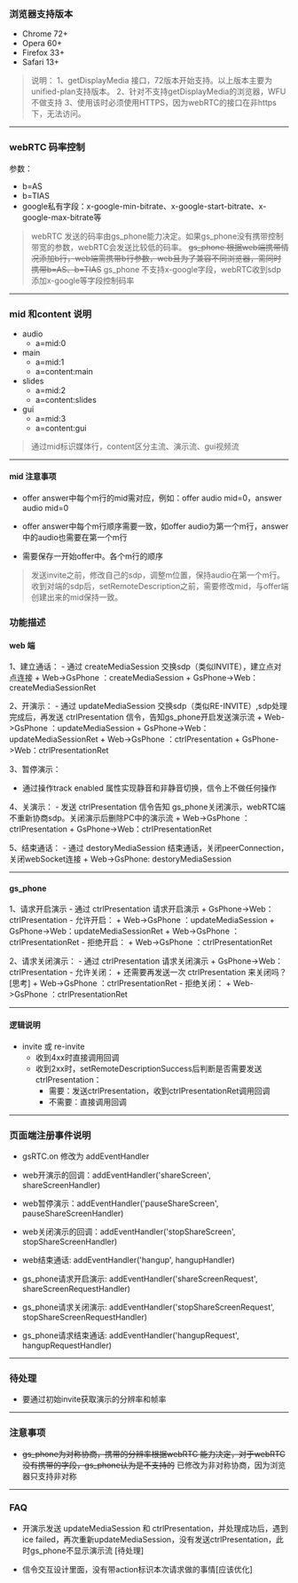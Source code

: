 

### 浏览器支持版本

- Chrome 72+ 
- Opera 60+
- Firefox 33+
- Safari 13+

> 说明：
> 1、getDisplayMedia 接口，72版本开始支持。以上版本主要为unified-plan支持版本。
> 2、针对不支持getDisplayMedia的浏览器，WFU不做支持
> 3、使用该时必须使用HTTPS，因为webRTC的接口在非https下，无法访问。

----

### webRTC 码率控制

参数：

- b=AS
- b=TIAS
- google私有字段：x-google-min-bitrate、x-google-start-bitrate、x-google-max-bitrate等

> webRTC 发送的码率由gs_phone能力决定。如果gs_phone没有携带控制带宽的参数，webRTC会发送比较低的码率。
> ~~gs_phone 根据web端携带情况添加b行，web端需携带b行参数，web且为了兼容不同浏览器，需同时携带b=AS、b=TIAS~~
> gs_phone 不支持x-google字段，webRTC收到sdp添加x-google等字段控制码率

-----

### mid 和content 说明

- audio
    - a=mid:0
- main
    - a=mid:1
    - a=content:main
- slides
    - a=mid:2
    - a=content:slides
- gui
    - a=mid:3
    - a=content:gui


> 通过mid标识媒体行，content区分主流、演示流、gui视频流

----

#### mid 注意事项

- offer answer中每个m行的mid需对应，例如：offer audio mid=0，answer audio mid=0

- offer answer中每个m行顺序需要一致，如offer audio为第一个m行，answer中的audio也需要在第一个m行

- 需要保存一开始offer中。各个m行的顺序

> 发送invite之前，修改自己的sdp，调整m位置，保持audio在第一个m行。收到对端的sdp后，setRemoteDescription之前，需要修改mid，与offer端创建出来的mid保持一致。


### 功能描述
   
#### web 端
1、建立通话：
    - 通过 createMediaSession 交换sdp（类似INVITE），建立点对点连接
       +  Web->GsPhone ：createMediaSession
       +  GsPhone->Web：createMediaSessionRet
    
    
2、开演示：
    - 通过 updateMediaSession 交换sdp（类似RE-INVITE）,sdp处理完成后，再发送 ctrlPresentation 信令，告知gs_phone开启发送演示流
         +  Web->GsPhone ：updateMediaSession
         +  GsPhone->Web：updateMediaSessionRet 
         +  Web->GsPhone ：ctrlPresentation
         +  GsPhone->Web：ctrlPresentationRet 
        
    
3、暂停演示：
   - 通过操作track enabled 属性实现静音和非静音切换，信令上不做任何操作


4、关演示：
    - 发送 ctrlPresentation 信令告知 gs_phone关闭演示，webRTC端不重新协商sdp。关闭演示后删除PC中的演示流
        +  Web->GsPhone ：ctrlPresentation
        +  GsPhone->Web：ctrlPresentationRet 


5、结束通话：
    - 通过 destoryMediaSession 结束通话，关闭peerConnection，关闭webSocket连接
        + Web->GsPhone: destoryMediaSession
    
----

#### gs_phone

1、请求开启演示
    - 通过 ctrlPresentation 请求开启演示
         +  GsPhone->Web：ctrlPresentation 
    - 允许开启：
         +  Web->GsPhone ：updateMediaSession
         +  GsPhone->Web：updateMediaSessionRet 
         +  Web->GsPhone ：ctrlPresentationRet
    - 拒绝开启：
         + Web->GsPhone ：ctrlPresentationRet

2、请求关闭演示：
    - 通过 ctrlPresentation 请求关闭演示
         +  GsPhone->Web：ctrlPresentation 
    - 允许关闭：
        + 还需要再发送一次 ctrlPresentation 来关闭吗？[思考]
        + Web->GsPhone ：ctrlPresentationRet
    - 拒绝关闭：
        + Web->GsPhone ：ctrlPresentationRet

----
  
#### 逻辑说明

- invite 或 re-invite
    + 收到4xx时直接调用回调
    + 收到2xx时，setRemoteDescriptionSuccess后判断是否需要发送 ctrlPresentation：
        - 需要：发送ctrlPresentation，收到ctrlPresentationRet调用回调
        - 不需要：直接调用回调



-----

### 页面端注册事件说明

- gsRTC.on 修改为 addEventHandler

- web开演示的回调：addEventHandler('shareScreen', shareScreenHandler)

- web暂停演示：addEventHandler('pauseShareScreen', pauseShareScreenHandler)

- web关闭演示的回调：addEventHandler('stopShareScreen', stopShareScreenHandler)

- web结束通话: addEventHandler('hangup', hangupHandler)

- gs_phone请求开启演示: addEventHandler('shareScreenRequest', shareScreenRequestHandler)

- gs_phone请求关闭演示: addEventHandler('stopShareScreenRequest', stopShareScreenRequestHandler)

- gs_phone请求结束通话: addEventHandler('hangupRequest', hangupRequestHandler)

----

### 待处理

- 要通过初始invite获取演示的分辨率和帧率


----

### 注意事项

- ~~gs_phone为对称协商，携带的分辨率根据webRTC 能力决定，对于webRTC没有携带的字段，gs_phone认为是不支持的~~   已修改为非对称协商，因为浏览器只支持非对称


----
### FAQ

- 开演示发送 updateMediaSession 和 ctrlPresentation，并处理成功后，遇到ice failed，再次重新updateMediaSession，没有发送ctrlPresentation，此时gs_phone不显示演示流 [待处理]

- 信令交互设计里面，没有带action标识本次请求做的事情[应该优化]


